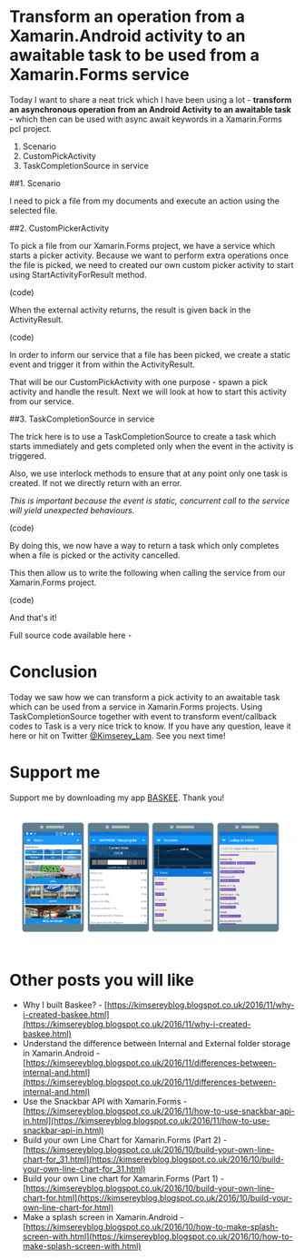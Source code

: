 # Transform an operation from a Xamarin.Android activity to an awaitable task to be used from a Xamarin.Forms service

Today I want to share a neat trick which I have been using a lot - __transform an asynchronous operation from an Android Activity to an awaitable task__ - which then can be used with async await keywords in a Xamarin.Forms pcl project.

1. Scenario
2. CustomPickActivity
3. TaskCompletionSource in service

##1. Scenario

I need to pick a file from my documents and execute an action using the selected file.

##2. CustomPickerActivity

To pick a file from our Xamarin.Forms project, we have a service which starts a picker activity.
Because we want to perform extra operations once the file is picked, we need to created our own custom picker activity to start using StartActivityForResult method.

(code)

When the external activity returns, the result is given back in the ActivityResult.

(code)

In order to inform our service that a file has been picked, we create a static event and trigger it from within the ActivityResult.

That will be our CustomPickActivity with one purpose - spawn a pick activity and handle the result. Next we will look at how to start this activity from our service.

##3. TaskCompletionSource in service

The trick here is to use a TaskCompletionSource to create a task which starts immediately and gets completed only when the event in the activity is triggered.

Also, we use interlock methods to ensure that at any point only one task is created. If not we directly return with an error.

_This is important because the event is static, concurrent call to the service will yield unexpected behaviours._

(code)

By doing this, we now have a way to return a task which only completes when a file is picked or the activity cancelled.

This then allow us to write the following when calling the service from our Xamarin.Forms project.

(code)

And that's it!

Full source code available here - []()

# Conclusion

Today we saw how we can transform a pick activity to an awaitable task which can be used from a service in Xamarin.Forms projects. Using TaskCompletionSource together with event to transform event/callback codes to Task is a very nice trick to know. If you have any question, leave it here or hit on Twitter [@Kimserey_Lam](https://twitter.com/Kimserey_Lam). See you next time!

# Support me
Support me by downloading my app [BASKEE](https://www.kimsereylam.com/baskee). Thank you!

![baskee](https://raw.githubusercontent.com/Kimserey/kimserey.github.io/master/img/readme/baskee_screenshots.png)

# Other posts you will like

- Why I built Baskee? - [https://kimsereyblog.blogspot.co.uk/2016/11/why-i-created-baskee.html](https://kimsereyblog.blogspot.co.uk/2016/11/why-i-created-baskee.html)
- Understand the difference between Internal and External folder storage in Xamarin.Android - [https://kimsereyblog.blogspot.co.uk/2016/11/differences-between-internal-and.html](https://kimsereyblog.blogspot.co.uk/2016/11/differences-between-internal-and.html)
- Use the Snackbar API with Xamarin.Forms - [https://kimsereyblog.blogspot.co.uk/2016/11/how-to-use-snackbar-api-in.html](https://kimsereyblog.blogspot.co.uk/2016/11/how-to-use-snackbar-api-in.html)
- Build your own Line Chart for Xamarin.Forms (Part 2) - [https://kimsereyblog.blogspot.co.uk/2016/10/build-your-own-line-chart-for_31.html](https://kimsereyblog.blogspot.co.uk/2016/10/build-your-own-line-chart-for_31.html)
- Build your own Line chart for Xamarin.Forms (Part 1) - [https://kimsereyblog.blogspot.co.uk/2016/10/build-your-own-line-chart-for.html](https://kimsereyblog.blogspot.co.uk/2016/10/build-your-own-line-chart-for.html)
- Make a splash screen in Xamarin.Android - [https://kimsereyblog.blogspot.co.uk/2016/10/how-to-make-splash-screen-with.html](https://kimsereyblog.blogspot.co.uk/2016/10/how-to-make-splash-screen-with.html)
